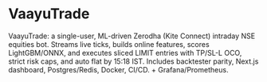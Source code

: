 # VaayuTrade
VaayuTrade: a single-user, ML-driven Zerodha (Kite Connect) intraday NSE equities bot. Streams live ticks, builds online features, scores LightGBM/ONNX, and executes sliced LIMIT entries with TP/SL-L OCO, strict risk caps, and auto flat by 15:18 IST. Includes backtester parity, Next.js dashboard, Postgres/Redis, Docker, CI/CD. + Grafana/Prometheus.
